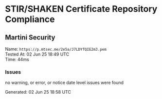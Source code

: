 # STIR/SHAKEN Certificate Repository Compliance

## Martini Security

Name: `https://p.mtsec.me/2e5a/J7LDYfQIE2m3.pem`\
Tested At: 02 Jun 25 18:49 UTC\
Time: 44ms

### Issues

no warning, or error, or notice date level issues were found

Generated: 02 Jun 25 18:58 UTC